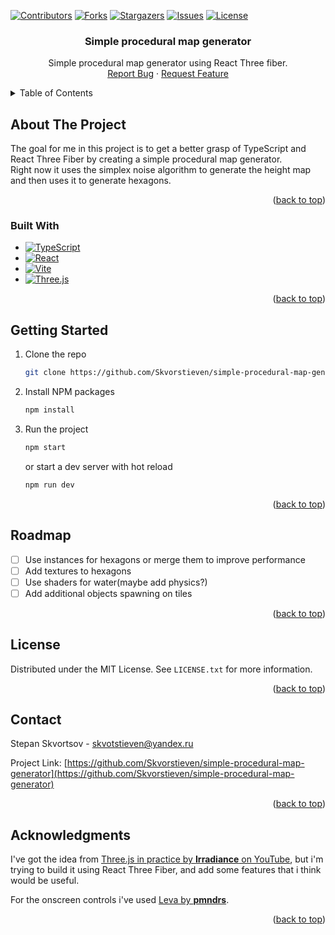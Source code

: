 <a name="readme-top"></a>

<!-- PROJECT SHIELDS -->
[![Contributors][contributors-shield]][contributors-url]
[![Forks][forks-shield]][forks-url]
[![Stargazers][stars-shield]][stars-url]
[![Issues][issues-shield]][issues-url]
[![License][license-shield]][license-url]

<h3 align="center">Simple procedural map generator</h3>

  <p align="center">
    Simple procedural map generator using React Three fiber.
    <br />
    <!-- <a href="https://github.com/Skvorstieven/simple-procedural-map-generator">View Demo</a> -->
    <!-- · -->
    <a href="https://github.com/Skvorstieven/simple-procedural-map-generator/issues">Report Bug</a>
    ·
    <a href="https://github.com/Skvorstieven/simple-procedural-map-generator/issues">Request Feature</a>
  </p>
</div>



<!-- TABLE OF CONTENTS -->
<details>
  <summary>Table of Contents</summary>
  <ol>
    <li>
      <a href="#about-the-project">About The Project</a>
      <ul>
        <li><a href="#built-with">Built With</a></li>
      </ul>
    </li>
    <li>
      <a href="#getting-started">Getting Started</a>
      <ul>
        <li><a href="#prerequisites">Prerequisites</a></li>
        <li><a href="#installation">Installation</a></li>
      </ul>
    </li>
    <!-- <li><a href="#usage">Usage</a></li> -->
    <li><a href="#roadmap">Roadmap</a></li>
    <!-- <li><a href="#contributing">Contributing</a></li> -->
    <li><a href="#license">License</a></li>
    <li><a href="#contact">Contact</a></li>
    <li><a href="#acknowledgments">Acknowledgments</a></li>
  </ol>
</details>



<!-- ABOUT THE PROJECT -->
## About The Project

The goal for me in this project is to get a better grasp of TypeScript and React Three Fiber by creating a simple procedural map generator.
<br />
Right now it uses the simplex noise algorithm to generate the height map and then uses it to generate hexagons.

<p align="right">(<a href="#readme-top">back to top</a>)</p>



### Built With

* [![TypeScript][TypeScript]][TypeScript-url]
* [![React][React.js]][React-url]
* [![Vite][Vite]][Vite-url]
* [![Three.js][Three.js]][Three-url]


<p align="right">(<a href="#readme-top">back to top</a>)</p>



<!-- GETTING STARTED -->
## Getting Started

1. Clone the repo
   ```sh
   git clone https://github.com/Skvorstieven/simple-procedural-map-generator.git
   ```
2. Install NPM packages
   ```sh
   npm install
   ```
3. Run the project
   ```sh
   npm start
   ```
   or start a dev server with hot reload
   ```sh
   npm run dev
   ```


<p align="right">(<a href="#readme-top">back to top</a>)</p>



<!-- USAGE EXAMPLES 
## Usage

Use this space to show useful examples of how a project can be used. Additional screenshots, code examples and demos work well in this space. You may also link to more resources.

_For more examples, please refer to the [Documentation](https://example.com)_

<p align="right">(<a href="#readme-top">back to top</a>)</p> -->



<!-- ROADMAP -->
## Roadmap

- [ ] Use instances for hexagons or merge them to improve performance
- [ ] Add textures to hexagons
- [ ] Use shaders for water(maybe add physics?)
- [ ] Add additional objects spawning on tiles

<!-- See the [open issues](https://github.com/Skvorstieven/simple-procedural-map-generator/issues) for a full list of proposed features (and known issues). -->

<p align="right">(<a href="#readme-top">back to top</a>)</p>



<!-- CONTRIBUTING
## Contributing

Contributions are what make the open source community such an amazing place to learn, inspire, and create. Any contributions you make are **greatly appreciated**.

If you have a suggestion that would make this better, please fork the repo and create a pull request. You can also simply open an issue with the tag "enhancement".
Don't forget to give the project a star! Thanks again!

1. Fork the Project
2. Create your Feature Branch (`git checkout -b feature/AmazingFeature`)
3. Commit your Changes (`git commit -m 'Add some AmazingFeature'`)
4. Push to the Branch (`git push origin feature/AmazingFeature`)
5. Open a Pull Request

<p align="right">(<a href="#readme-top">back to top</a>)</p> -->



<!-- LICENSE -->
## License

Distributed under the MIT License. See `LICENSE.txt` for more information.

<p align="right">(<a href="#readme-top">back to top</a>)</p>



<!-- CONTACT -->
## Contact

Stepan Skvortsov - skvotstieven@yandex.ru

Project Link: [https://github.com/Skvorstieven/simple-procedural-map-generator](https://github.com/Skvorstieven/simple-procedural-map-generator)

<p align="right">(<a href="#readme-top">back to top</a>)</p>



<!-- ACKNOWLEDGMENTS -->
## Acknowledgments

I've got the idea from [Three.js in practice by **Irradiance** on YouTube](https://www.youtube.com/watch?v=HsCYEA_UuZA&list=PLWP0narTpO8lAmalqspXgv-x1pq9CHnvR&pp=iAQB), but i'm trying to build it using React Three Fiber, and add some features that i think would be useful.

For the onscreen controls i've used [Leva by **pmndrs**](https://github.com/pmndrs/leva).

<p align="right">(<a href="#readme-top">back to top</a>)</p>



<!-- MARKDOWN LINKS & IMAGES -->
<!-- https://www.markdownguide.org/basic-syntax/#reference-style-links -->
[contributors-shield]: https://img.shields.io/github/contributors/Skvorstieven/simple-procedural-map-generator.svg?style=for-the-badge
[contributors-url]: https://github.com/Skvorstieven/simple-procedural-map-generator/graphs/contributors
[forks-shield]: https://img.shields.io/github/forks/Skvorstieven/simple-procedural-map-generator.svg?style=for-the-badge
[forks-url]: https://github.com/Skvorstieven/simple-procedural-map-generator/network/members
[stars-shield]: https://img.shields.io/github/stars/Skvorstieven/simple-procedural-map-generator.svg?style=for-the-badge
[stars-url]: https://github.com/Skvorstieven/simple-procedural-map-generator/stargazers
[issues-shield]: https://img.shields.io/github/issues/Skvorstieven/simple-procedural-map-generator.svg?style=for-the-badge
[issues-url]: https://github.com/Skvorstieven/simple-procedural-map-generator/issues
[license-shield]: https://img.shields.io/github/license/Skvorstieven/simple-procedural-map-generator.svg?style=for-the-badge
[license-url]: https://github.com/Skvorstieven/simple-procedural-map-generator/blob/main/LICENSE
[React.js]: https://img.shields.io/badge/React-20232A?style=for-the-badge&logo=react&logoColor=61DAFB
[React-url]: https://reactjs.org/
[Three.js]: https://img.shields.io/badge/threejs-black?style=for-the-badge&logo=three.js&logoColor=white
[Three-url]: https://threejs.org/
[Vite]: https://img.shields.io/badge/vite-%23646CFF.svg?style=for-the-badge&logo=vite&logoColor=white
[Vite-url]: https://vitejs.dev
[TypeScript]: https://img.shields.io/badge/TypeScript-007ACC?style=for-the-badge&logo=typescript&logoColor=white
[TypeScript-url]: https://www.typescriptlang.org